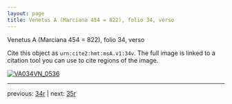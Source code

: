 ```yaml
---
layout: page
title: Venetus A (Marciana 454 = 822), folio 34, verso
---
```


Venetus A (Marciana 454 = 822), folio 34, verso

Cite this object as `urn:cite2:hmt:msA.v1:34v`.  The full image is linked to a citation tool you can use to cite regions of the image.

[![VA034VN_0536](http://www.homermultitext.org/iipsrv?IIIF=/project/homer/pyramidal/deepzoom/hmt/vaimg/2017a/VA034VN_0536.tif/full/800,/0/default.jpg)](http://www.homermultitext.org/ict2/?urn=urn:cite2:hmt:vaimg.2017a:VA034VN_0536) 

---

previous:  [34r](../34r/) | next: [35r](../35r/)